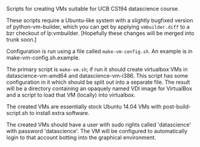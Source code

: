 Scripts for creating VMs suitable for UCB CS194 datascience course.

These scripts require a Ubuntu-like system with a slightly bugfixed version of python-vm-builder, which you
can get by applying `vmbuilder.diff` to a bzr checkout of lp:vmbuilder. [Hopefully these changes will be merged
into trunk soon.]

Configuration is run using a file called `make-vm-config.sh`. An example is in make-vm-config.sh.example.

The primary script is `make-vm.sh`; if run it should create virtualbox VMs in datascience-vm-amd64 and
datascience-vm-i386. This script has some configuration in it which should be split out into a separate
file. The result will be a directory containing an opaquely named VDI image for VirtualBox and a script
to load that VM (locally) into virtualbox.

The created VMs are essentially stock Ubuntu 14.04 VMs with post-build-script.sh to install extra software.

The created VMs should have a user with sudo rights called 'datascience' with password 'datascience'.
The VM will be configured to automatically login to that account botting into the graphical environment.
